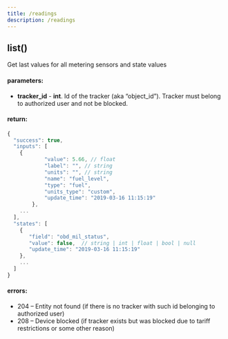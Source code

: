 ```yaml
---
title: /readings
description: /readings
---
```


## list()
Get last values for all metering sensors and state values

#### parameters:
* **tracker_id** - **int**. Id of the tracker (aka “object_id”). Tracker must belong to authorized user and not be blocked.

#### return:
```javascript
{
  "success": true,
  "inputs": [
    {
            "value": 5.66, // float
            "label": "", // string
            "units": "", // string
            "name": "fuel_level",
            "type": "fuel",
            "units_type": "custom",
            "update_time": "2019-03-16 11:15:19"
        },
    ...
  ],
  "states": [
    {
       "field": "obd_mil_status",
       "value": false,  // string | int | float | bool | null
       "update_time": "2019-03-16 11:15:19"
    },
    ...
  ]
}
```

#### errors:
*   204 – Entity not found (if there is no tracker with such id belonging to authorized user)
*   208 – Device blocked (if tracker exists but was blocked due to tariff restrictions or some other reason)


